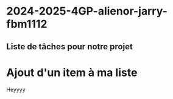 # 2024-2025-4GP-alienor-jarry-fbm1112

## Liste de tâches pour notre projet

# Ajout d'un item à ma liste

Heyyyy
